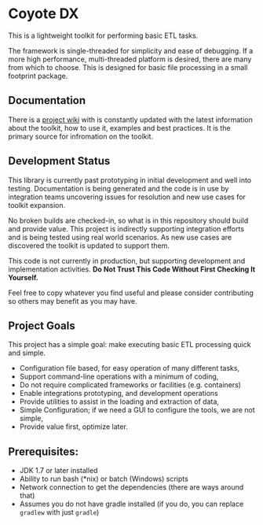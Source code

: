 
# Coyote DX

This is a lightweight toolkit for performing basic ETL tasks.

The framework is single-threaded for simplicity and ease of debugging. If a more high performance, multi-threaded platform is desired, there are many from which to choose. This is designed for basic file processing in a small footprint package.

## Documentation

There is a [project wiki](https://github.com/sdcote/coyotedx/wiki) with is constantly updated with the latest information about the toolkit, how to use it, examples and best practices. It is the primary source for infromation on the toolkit.

## Development Status

This library is currently past prototyping in initial development and well into testing. Documentation is being generated and the code is in use by integration teams uncovering issues for resolution and new use cases for toolkit expansion.

No broken builds are checked-in, so what is in this repository should build and provide value. This project is indirectly supporting integration efforts and is being tested using real world scenarios. As new use cases are discovered the toolkit is updated to support them. 

This code is not currently in production, but supporting development and implementation activities. **Do Not Trust This Code Without First Checking It Yourself.** 

Feel free to copy whatever you find useful and please consider contributing so others may benefit as you may have. 

## Project Goals

This project has a simple goal: make executing basic ETL processing quick and simple.

 * Configuration file based, for easy operation of many different tasks,
 * Support command-line operations with a minimum of coding,
 * Do not require complicated frameworks or facilities (e.g. containers)
 * Enable integrations prototyping, and development operations
 * Provide utilities to assist in the loading and extraction of data,
 * Simple Configuration; if we need a GUI to configure the tools, we are not simple,
 * Provide value first, optimize later.

## Prerequisites:

  * JDK 1.7 or later installed
  * Ability to run bash (*nix) or batch (Windows) scripts
  * Network connection to get the dependencies (there are ways around that)
  * Assumes you do not have gradle installed (if you do, you can replace `gradlew` with just `gradle`)
